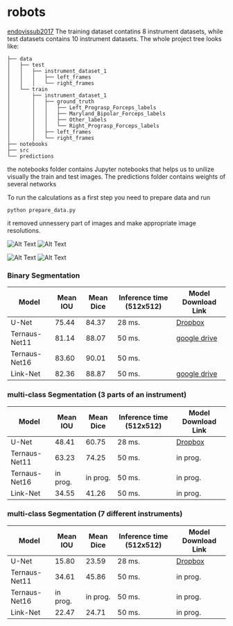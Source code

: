 # robots
[endovissub2017](https://endovissub2017-roboticinstrumentsegmentation.grand-challenge.org/)
The training dataset contatins 8 instrument datasets, while test datasets contains 10 instrument datasets. The whole project tree looks like:

```
├── data
│   ├── test
│   │   ├── instrument_dataset_1
│   │   │   ├── left_frames
│   │   │   └── right_frames
│   └── train
│       ├── instrument_dataset_1
│       │   ├── ground_truth
│       │   │   ├── Left_Prograsp_Forceps_labels
│       │   │   ├── Maryland_Bipolar_Forceps_labels
│       │   │   ├── Other_labels
│       │   │   └── Right_Prograsp_Forceps_labels
│       │   ├── left_frames
│       │   └── right_frames
├── notebooks
├── src
└── predictions
```
the notebooks folder contains Jupyter notebooks that helps us to unilize visually the train and test images. The predictions folder contains weights of several networks

To run the calculations as a first step you need to prepare data and run 
```
python prepare_data.py
```
it removed unnessery part of images and make appropriate image resolutions.

![Alt Text](https://github.com/ternaus/robots/blob/master/images/gifs/dataset6/original.gif) ![Alt Text](https://github.com/ternaus/robots/blob/master/images/gifs/dataset6/binary.gif)

![Alt Text](https://github.com/ternaus/robots/blob/master/images/gifs/dataset6/parts.gif) ![Alt Text](https://github.com/ternaus/robots/blob/master/images/gifs/dataset6/types.gif)

### Binary Segmentation

| Model            |Mean IOU   | Mean Dice          | Inference time (512x512) | Model Download Link |
|------------------|-----------|--------------------|--------------------------|---------------------|
| U-Net            | 75.44     | 84.37              | 28 ms.                   | [Dropbox](https://drive.google.com/)|
| Ternaus-Net11    | 81.14     | 88.07              | 50 ms.                   | [google drive](https://drive.google.com/drive/folders/1PfQ-0QDURIvf6WpvllC_3sm0JInMRB4O)            |
| Ternaus-Net16    | 83.60     | 90.01              | 50 ms.                   |             |
| Link-Net         | 82.36     | 88.87              | 50 ms.                   | [google drive](https://drive.google.com/drive/folders/12OXFy82Z_x1Y1Ly1EKa43r6Jd468m6SE)      |


### multi-class Segmentation (3 parts of an instrument)

| Model            |Mean IOU   | Mean Dice          | Inference time (512x512) | Model Download Link |
|------------------|-----------|--------------------|--------------------------|---------------------|
| U-Net            | 48.41     | 60.75              | 28 ms.                   | [Dropbox](https://www.dropbox.com/)|
| Ternaus-Net11    | 63.23     | 74.25              | 50 ms.                   | in prog.            |
| Ternaus-Net16    | in prog.  | in prog.           | 50 ms.                   | in prog.            |
| Link-Net         | 34.55     | 41.26              | 50 ms.                   | in prog.            |

### multi-class Segmentation (7 different instruments)

| Model            |Mean IOU   | Mean Dice          | Inference time (512x512) | Model Download Link |
|------------------|-----------|--------------------|--------------------------|---------------------|
| U-Net            | 15.80     | 23.59              | 28 ms.                   | [Dropbox](https://www.dropbox.com/)|
| Ternaus-Net11    | 34.61     | 45.86              | 50 ms.                   | in prog.            |
| Ternaus-Net16    | in prog.  | in prog.           | 50 ms.                   | in prog.            |
| Link-Net         | 22.47     | 24.71              | 50 ms.                   | in prog.            |
